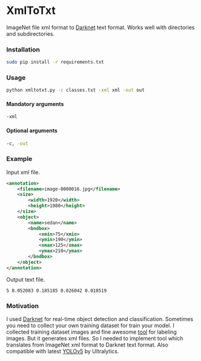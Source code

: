 # XmlToTxt
ImageNet file xml format to [Darknet](https://github.com/pjreddie/darknet) text format.
Works well with directories and subdirectories.

### Installation
```bash
sudo pip install -r requirements.txt
```
### Usage

```bash
python xmltotxt.py -c classes.txt -xml xml -out out
```
#### Mandatory arguments

```bash
-xml 
```
#### Optional arguments

```bash
-c, -out
```

### Example

Input xml file.

```xml
<annotation>
	<filename>image-0000016.jpg</filename>
	<size>
		<width>1920</width>
		<height>1080</height>
	</size>
	<object>
		<name>sedan</name>
		<bndbox>
			<xmin>75</xmin>
			<ymin>190</ymin>
			<xmax>125</xmax>
			<ymax>210</ymax>
		</bndbox>
	</object>
</annotation>
```
Output text file.
```text
5 0.052083 0.185185 0.026042 0.018519
```

### Motivation

I used [Darknet](https://github.com/pjreddie/darknet) for real-time object detection and classification. Sometimes you need to collect your own training dataset for train your model. I collected training dataset images and fine awesome [tool](https://github.com/tzutalin/labelImg) for labeling images. But it generates xml files. So I needed to implement tool which translates from ImageNet xml format to Darknet text format.
Also compatible with latest [YOLOv5](https://github.com/ultralytics/yolov5) by Ultralytics.

